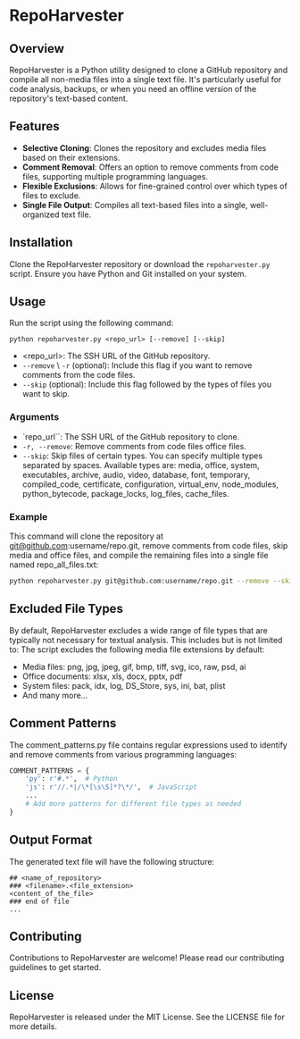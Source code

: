 # RepoHarvester

## Overview
RepoHarvester is a Python utility designed to clone a GitHub repository and compile all non-media files into a single text file. It's particularly useful for code analysis, backups, or when you need an offline version of the repository's text-based content.

## Features
- **Selective Cloning**: Clones the repository and excludes media files based on their extensions.
- **Comment Removal**: Offers an option to remove comments from code files, supporting multiple programming languages.
- **Flexible Exclusions**: Allows for fine-grained control over which types of files to exclude.
- **Single File Output**: Compiles all text-based files into a single, well-organized text file.

## Installation
Clone the RepoHarvester repository or download the `repoharvester.py` script. Ensure you have Python and Git installed on your system.

## Usage
Run the script using the following command:

```shell
python repoharvester.py <repo_url> [--remove] [--skip]
```
- <repo_url>: The SSH URL of the GitHub repository.
- `--remove` \ `-r` (optional): Include this flag if you want to remove comments from the code files.
- `--skip` (optional): Include this flag followed by the types of files you want to skip.

### Arguments
- `repo_url``: The SSH URL of the GitHub repository to clone.
- `-r, --remove`: Remove comments from code files office files.
- `--skip`: Skip files of certain types. You can specify multiple types separated by spaces. Available types are: media, office, system, executables, archive, audio, video, database, font, temporary, compiled_code, certificate, configuration, virtual_env, node_modules, python_bytecode, package_locks, log_files, cache_files.
### Example
This command will clone the repository at git@github.com:username/repo.git, remove comments from code files, skip media and office files, and compile the remaining files into a single file named repo_all_files.txt:
```bash
python repoharvester.py git@github.com:username/repo.git --remove --skip media office
```

## Excluded File Types
By default, RepoHarvester excludes a wide range of file types that are typically not necessary for textual analysis. This includes but is not limited to:
The script excludes the following media file extensions by default:
- Media files: png, jpg, jpeg, gif, bmp, tiff, svg, ico, raw, psd, ai
- Office documents: xlsx, xls, docx, pptx, pdf
- System files: pack, idx, log, DS_Store, sys, ini, bat, plist
- And many more…

## Comment Patterns
The comment_patterns.py file contains regular expressions used to identify and remove comments from various programming languages:

```python
COMMENT_PATTERNS = {
    'py': r'#.*',  # Python
    'js': r'//.*|/\*[\s\S]*?\*/',  # JavaScript
    ...
    # Add more patterns for different file types as needed
}

```

## Output Format
The generated text file will have the following structure:
```
## <name_of_repository>
### <filename>.<file_extension>
<content_of_the_file>
### end of file
...
```

## Contributing
Contributions to RepoHarvester are welcome! Please read our contributing guidelines to get started.

## License
RepoHarvester is released under the MIT License. See the LICENSE file for more details.
